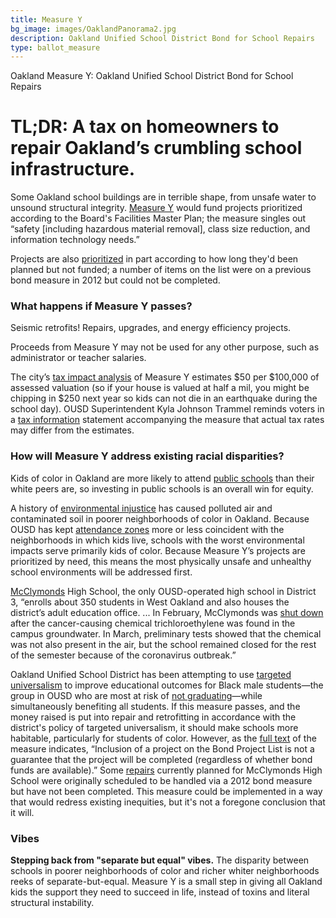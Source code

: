 ```yaml
---
title: Measure Y
bg_image: images/OaklandPanorama2.jpg
description: Oakland Unified School District Bond for School Repairs
type: ballot_measure
---
```

Oakland Measure Y: Oakland Unified School District Bond for School Repairs

# TL;DR: A tax on homeowners to repair Oakland’s crumbling school infrastructure.

Some Oakland school buildings are in terrible shape, from unsafe water to unsound structural integrity. [Measure Y](https://acgovt-my.sharepoint.com/personal/rovonedrive_acgovt_onmicrosoft_com/_layouts/15/onedrive.aspx?originalPath=aHR0cHM6Ly9hY2dvdnQtbXkuc2hhcmVwb2ludC5jb20vOmY6L2cvcGVyc29uYWwvcm92b25lZHJpdmVfYWNnb3Z0X29ubWljcm9zb2Z0X2NvbS9FbnVSb1VDMThnTkRwTWRvZWJLVmFVc0JsdWplNmg1ZjJrUmlRQlBjdFJfclNRP3J0aW1lPVFJUlVLRkppMkVn&id=%2Fpersonal%2Frovonedrive%5Facgovt%5Fonmicrosoft%5Fcom%2FDocuments%2FMeasure%20Materials%20%2D%20November%203%2C%202020%20Election%2F04%20%2D%20Measure%20Y%20%2D%20Oakland%20USD%20Bond%2Epdf&parent=%2Fpersonal%2Frovonedrive%5Facgovt%5Fonmicrosoft%5Fcom%2FDocuments%2FMeasure%20Materials%20%2D%20November%203%2C%202020%20Election) would fund projects prioritized according to the Board's Facilities Master Plan; the measure singles out “safety \[including hazardous material removal], class size reduction, and information technology needs.”

Projects are also [prioritized](https://edsource.org/2020/oakland-unified-wants-voters-to-approve-735-million-bond-for-school-upgrades/635165) in part according to how long they'd been planned but not funded; a number of items on the list were on a previous bond measure in 2012 but could not be completed.

### What happens if Measure Y passes?

Seismic retrofits! Repairs, upgrades, and energy efficiency projects.

Proceeds from Measure Y may not be used for any other purpose, such as administrator or teacher salaries.

The city’s [tax impact analysis](https://acgovt-my.sharepoint.com/personal/rovonedrive_acgovt_onmicrosoft_com/_layouts/15/onedrive.aspx?originalPath=aHR0cHM6Ly9hY2dvdnQtbXkuc2hhcmVwb2ludC5jb20vOmY6L2cvcGVyc29uYWwvcm92b25lZHJpdmVfYWNnb3Z0X29ubWljcm9zb2Z0X2NvbS9FbnVSb1VDMThnTkRwTWRvZWJLVmFVc0JsdWplNmg1ZjJrUmlRQlBjdFJfclNRP3J0aW1lPVFJUlVLRkppMkVn&id=%2Fpersonal%2Frovonedrive%5Facgovt%5Fonmicrosoft%5Fcom%2FDocuments%2FMeasure%20Materials%20%2D%20November%203%2C%202020%20Election%2F04%20%2D%20Measure%20Y%20%2D%20Oakland%20USD%20Bond%2Epdf&parent=%2Fpersonal%2Frovonedrive%5Facgovt%5Fonmicrosoft%5Fcom%2FDocuments%2FMeasure%20Materials%20%2D%20November%203%2C%202020%20Election) of Measure Y estimates $50 per $100,000 of assessed valuation (so if your house is valued at half a mil, you might be chipping in $250 next year so kids can not die in an earthquake during the school day). OUSD Superintendent Kyla Johnson Trammel reminds voters in a [tax information](https://acgovt-my.sharepoint.com/personal/rovonedrive_acgovt_onmicrosoft_com/_layouts/15/onedrive.aspx?originalPath=aHR0cHM6Ly9hY2dvdnQtbXkuc2hhcmVwb2ludC5jb20vOmY6L2cvcGVyc29uYWwvcm92b25lZHJpdmVfYWNnb3Z0X29ubWljcm9zb2Z0X2NvbS9FbnVSb1VDMThnTkRwTWRvZWJLVmFVc0JsdWplNmg1ZjJrUmlRQlBjdFJfclNRP3J0aW1lPVFJUlVLRkppMkVn&id=%2Fpersonal%2Frovonedrive%5Facgovt%5Fonmicrosoft%5Fcom%2FDocuments%2FMeasure%20Materials%20%2D%20November%203%2C%202020%20Election%2F04%20%2D%20Measure%20Y%20%2D%20Oakland%20USD%20Bond%2Epdf&parent=%2Fpersonal%2Frovonedrive%5Facgovt%5Fonmicrosoft%5Fcom%2FDocuments%2FMeasure%20Materials%20%2D%20November%203%2C%202020%20Election) statement accompanying the measure that actual tax rates may differ from the estimates.

### How will Measure Y address existing racial disparities?

Kids of color in Oakland are more likely to attend [public schools](http://www.oaklandmagazine.com/December-2018/Should-Oakland-Schools-Finally-Try-to-Integrate/) than their white peers are, so investing in public schools is an overall win for equity.

A history of [environmental injustice](https://medium.com/containers/episode-6-they-won-they-won-big-2ff808495281) has caused polluted air and contaminated soil in poorer neighborhoods of color in Oakland. Because OUSD has kept [attendance zones](https://www.vox.com/2018/1/8/16822374/school-segregation-gerrymander-map) more or less coincident with the neighborhoods in which kids live, schools with the worst environmental impacts serve primarily kids of color. Because Measure Y’s projects are prioritized by need, this means the most physically unsafe and unhealthy school environments will be addressed first.

[McClymonds](https://www.ousd.org/mcclymonds) High School, the only OUSD-operated high school in District 3, “enrolls about 350 students in West Oakland and also houses the district’s adult education office. ... In February, McClymonds was [shut down](https://oaklandside.org/2020/06/29/oakland-unified-school-district-is-seeking-735-million-to-improve-schools/) after the cancer-causing chemical trichloroethylene was found in the campus groundwater. In March, preliminary tests showed that the chemical was not also present in the air, but the school remained closed for the rest of the semester because of the coronavirus outbreak.”

Oakland Unified School District has been attempting to use [targeted universalism](https://belonging.berkeley.edu/targeteduniversalism) to improve educational outcomes for Black male students—the group in OUSD who are most at risk of [not graduating](https://saveseattleschools.blogspot.com/2019/10/oakland-unified-school-district-making.html)—while simultaneously benefiting all students. If this measure passes, and the money raised is put into repair and retrofitting in accordance with the district's policy of targeted universalism, it should make schools more habitable, particularly for students of color. However, as the [full text](https://acgovt-my.sharepoint.com/personal/rovonedrive_acgovt_onmicrosoft_com/_layouts/15/onedrive.aspx?originalPath=aHR0cHM6Ly9hY2dvdnQtbXkuc2hhcmVwb2ludC5jb20vOmY6L2cvcGVyc29uYWwvcm92b25lZHJpdmVfYWNnb3Z0X29ubWljcm9zb2Z0X2NvbS9FbnVSb1VDMThnTkRwTWRvZWJLVmFVc0JsdWplNmg1ZjJrUmlRQlBjdFJfclNRP3J0aW1lPVFJUlVLRkppMkVn&id=%2Fpersonal%2Frovonedrive%5Facgovt%5Fonmicrosoft%5Fcom%2FDocuments%2FMeasure%20Materials%20%2D%20November%203%2C%202020%20Election%2F04%20%2D%20Measure%20Y%20%2D%20Oakland%20USD%20Bond%2Epdf&parent=%2Fpersonal%2Frovonedrive%5Facgovt%5Fonmicrosoft%5Fcom%2FDocuments%2FMeasure%20Materials%20%2D%20November%203%2C%202020%20Election) of the measure indicates, “Inclusion of a project on the Bond Project List is not a guarantee that the project will be completed (regardless of whether bond funds are available).” Some [repairs](https://oaklandside.org/2020/06/29/oakland-unified-school-district-is-seeking-735-million-to-improve-schools/) currently planned for McClymonds High School were originally scheduled to be handled via a 2012 bond measure but have not been completed. This measure could be implemented in a way that would redress existing inequities, but it's not a foregone conclusion that it will.

### Vibes

**Stepping back from "separate but equal" vibes.** The disparity between schools in poorer neighborhoods of color and richer whiter neighborhoods reeks of separate-but-equal. Measure Y is a small step in giving all Oakland kids the support they need to succeed in life, instead of toxins and literal structural instability.